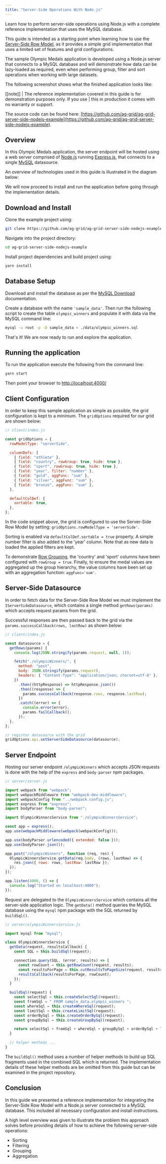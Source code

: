 ```yaml
---
title: "Server-Side Operations With Node.js"
---
```


Learn how to perform server-side operations using Node.js with a complete reference implementation that uses the MySQL database.

This guide is intended as a starting point when learning how to use the [Server-Side Row Model](/server-side-model/), as it provides a simple grid implementation that uses a limited set of features and grid configurations.

The sample Olympic Medals application is developed using a Node.js server that connects to a MySQL database and will demonstrate how data can be lazy-loaded as required, even when performing group, filter and sort operations when working with large datasets.

The following screenshot shows what the finished application looks like:

<image-caption src="server-side-operations-nodejs/resources/nodejs-app.png" alt="NodeJS" constrained="true"></image-caption>

[[note]]
| The reference implementation covered in this guide is for demonstration purposes only. If you use
| this in production it comes with no warranty or support.

The source code can be found here: [https://github.com/ag-grid/ag-grid-server-side-nodejs-example](https://github.com/ag-grid/ag-grid-server-side-nodejs-example).

## Overview

In this Olympic Medals application, the server endpoint will be hosted using a web server comprised of [Node.js](https://nodejs.org/) running [Express.js](https://expressjs.com/), that connects to a single [MySQL](https://www.mysql.com/) datasource.

An overview of technologies used in this guide is illustrated in the diagram below:

<image-caption src="server-side-operations-nodejs/resources/app-arch.png" alt="App Arch" constrained="true"></image-caption>

We will now proceed to install and run the application before going through the implementation details.

## Download and Install

Clone the example project using:

```bash
git clone https://github.com/ag-grid/ag-grid-server-side-nodejs-example.git
```

Navigate into the project directory:

```bash
cd ag-grid-server-side-nodejs-example
```

Install project dependencies and build project using:

```bash
yarn install
```

## Database Setup

Download and install the database as per the [MySQL Download](https://www.mysql.com/downloads/) documentation.

Create a database with the name `'sample_data'`. Then run the following script to create the table `olympic_winners` and populate it with data via the MySQL command line:

```bash
mysql -u root -p -D sample_data < ./data/olympic_winners.sql
```

That's it! We are now ready to run and explore the application.

## Running the application

To run the application execute the following from the command line:

```bash
yarn start
```

Then point your browser to [http://localhost:4000/](http://localhost:4000/)

## Client Configuration

In order to keep this sample application as simple as possible, the grid configuration is kept to a minimum. The `gridOptions` required for our grid are shown below:

```js
// client/index.js

const gridOptions = {
  rowModelType: "serverSide",

  columnDefs: [
    { field: "athlete" },
    { field: "country", rowGroup: true, hide: true },
    { field: "sport", rowGroup: true, hide: true },
    { field: "year", filter: "number" },
    { field: "gold", aggFunc: "sum" },
    { field: "silver", aggFunc: "sum" },
    { field: "bronze", aggFunc: "sum" },
  ],

  defaultColDef: {
    sortable: true,
  },
};
```

In the code snippet above, the grid is configured to use the Server-Side Row Model by setting: `gridOptions.rowModelType = 'serverSide'`.

Sorting is enabled via `defaultColDef.sortable = true` property. A simple number filter is also added to the 'year' column. Note that as new data is loaded the applied filters are kept.

To demonstrate [Row Grouping](/server-side-model-grouping/), the 'country' and 'sport' columns have been configured with `rowGroup = true`. Finally, to ensure the medal values are aggregated up the group hierarchy, the value columns have been set up with an aggregation function: `aggFunc='sum'`.

## Server-Side Datasource

In order to fetch data for the Server-Side Row Model we must implement the `IServerSideDatasource`, which contains a single method `getRows(params)` which accepts request params from the grid.

Successful responses are then passed back to the grid via the `params.successCallback(rows, lastRow)` as shown below:

```js
// client/index.js

const datasource = {
  getRows(params) {
    console.log(JSON.stringify(params.request, null, 1));

    fetch("./olympicWinners/", {
      method: "post",
      body: JSON.stringify(params.request),
      headers: { "Content-Type": "application/json; charset=utf-8" },
    })
      .then((httpResponse) => httpResponse.json())
      .then((response) => {
        params.successCallback(response.rows, response.lastRow);
      })
      .catch((error) => {
        console.error(error);
        params.failCallback();
      });
  },
};

// register datasource with the grid
gridOptions.api.setServerSideDatasource(datasource);
```

## Server Endpoint

Hosting our server endpoint `/olympicWinners` which accepts JSON requests is done with the help of the `express` and `body-parser` npm packages.

```js
// server/server.js

import webpack from "webpack";
import webpackMiddleware from "webpack-dev-middleware";
import webpackConfig from "../webpack.config.js";
import express from "express";
import bodyParser from "body-parser";

import OlympicWinnersService from "./olympicWinnersService";

const app = express();
app.use(webpackMiddleware(webpack(webpackConfig)));

app.use(bodyParser.urlencoded({ extended: false }));
app.use(bodyParser.json());

app.post("/olympicWinners", function (req, res) {
  OlympicWinnersService.getData(req.body, (rows, lastRow) => {
    res.json({ rows: rows, lastRow: lastRow });
  });
});

app.listen(4000, () => {
  console.log("Started on localhost:4000");
});
```

Request are delegated to the `OlympicWinnersService` which contains all the server-side application logic. The `getData()` method queries the MySQL database using the `mysql` npm package with the SQL returned by `buildSql()`.

```js
// server/olympicWinnersService.js

import mysql from "mysql";

class OlympicWinnersService {
  getData(request, resultsCallback) {
    const SQL = this.buildSql(request);

    connection.query(SQL, (error, results) => {
      const rowCount = this.getRowCount(request, results);
      const resultsForPage = this.cutResultsToPageSize(request, results);
      resultsCallback(resultsForPage, rowCount);
    });
  }

  buildSql(request) {
    const selectSql = this.createSelectSql(request);
    const fromSql = " FROM sample_data.olympic_winners ";
    const whereSql = this.createWhereSql(request);
    const limitSql = this.createLimitSql(request);
    const orderBySql = this.createOrderBySql(request);
    const groupBySql = this.createGroupBySql(request);

    return selectSql + fromSql + whereSql + groupBySql + orderBySql + limitSql;
  }

  // helper methods ...
}
```

The `buildSql()` method uses a number of helper methods to build up SQL fragments used in the combined SQL which is returned. The implementation details of these helper methods are be omitted from this guide but can be examined in the project repository.

## Conclusion

In this guide we presented a reference implementation for integrating the Server-Side Row Model with a Node.js server connected to a MySQL database. This included all necessary configuration and install instructions.

A high level overview was given to illustrate the problem this approach solves before providing details of how to achieve the following server-side operations:

- Sorting
- Filtering
- Grouping
- Aggregation

